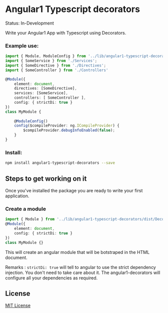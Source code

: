 # Angular1 Typescript decorators

Status: In-Development

Write your Angular1 App with Typescript using Decorators.
### Example use:

```ts
import { Module, ModuleConfig } from '../lib/angular1-typescript-decorators/dist/Decorators';
import { SomeService } from './Services';
import { SomeDirective } from './Directives';
import { SomeController } from './Controllers'

@Module({
    element: document,
    directives: [SomeDirective],
    services: [SomeService],
    controllers: [ SomeController ],
    config: { strictDi: true }
})
class MyModule {
    
    @ModuleConfig()
    config($compileProvider: ng.ICompileProvider) {
        $compileProvider.debugInfoEnabled(false);
    }
}
```

### Install:

```bash
npm install angular1-typescript-decorators --save
```

## Steps to get working on it

Once you've installed the package you are ready to write your first application.

### Create a module

```ts
import { Module } from '../lib/angular1-typescript-decorators/dist/Decorators';
@Module({
    element: document,
    config: { strictDi: true }
})
class MyModule {}
```

This will create an angular module that will be botstraped in the HTML document.

Remarks : `strictDi: true` will tell to angular to use the strict dependency injection. You don't need to take care about it. The angular1-decorators will configure all your dependencies as required.

## License

[MIT License](http://ilee.mit-license.org)
